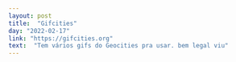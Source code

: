 ```yaml
---
layout: post
title:  "Gifcities"
day: "2022-02-17"
link: "https://gifcities.org"
text:  "Tem vários gifs do Geocities pra usar. bem legal viu"
---
```

